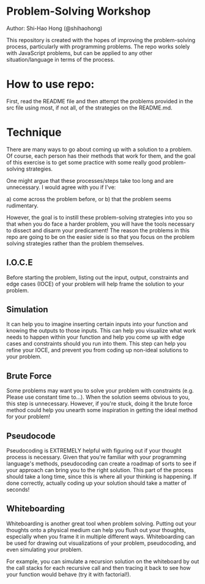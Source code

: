 # Problem-Solving Workshop

Author: Shi-Hao Hong (@shihaohong)

This repository is created with the hopes of improving the problem-solving process, particularly with programming problems. The repo works solely with JavaScript problems, but can be applied to any other situation/language in terms of the process.

# How to use repo:

First, read the README file and then attempt the problems provided in the src file using most, if not all, of the strategies on the README.md. 

# Technique

There are many ways to go about coming up with a solution to a problem. Of course, each person has their methods that work for them, and the goal of this exercise is to get some practice with some really good problem-solving strategies.

One might argue that these processes/steps take too long and are unnecessary. I would agree with you if I've: 

a) come across the problem before, or 
b) that the problem seems rudimentary. 

However, the goal is to instill these problem-solving strategies into you so that when you do face a harder problem, you will have the tools necessary to dissect and disarm your predicament! The reason the problems in this repo are going to be on the easier side is so that you focus on the problem solving strategies rather than the problem themselves.

## I.O.C.E

Before starting the problem, listing out the input, output, constraints and edge cases (IOCE) of your problem will help frame the solution to your problem. 

## Simulation

It can help you to imagine inserting certain inputs into your function and knowing the outputs to those inputs. This can help you visualize what work needs to happen within your function and help you come up with edge cases and constraints should you run into them. This step can help you refine your IOCE, and prevent you from coding up non-ideal solutions to your problem.

## Brute Force

Some problems may want you to solve your problem with constraints (e.g. Please use constant time to...). When the solution seems obvious to you, this step is unnecessary. However, if you're stuck, doing it the brute force method could help you unearth some inspiration in getting the ideal method for your problem! 

## Pseudocode

Pseudocoding is EXTREMELY helpful with figuring out if your thought process is necessary. Given that you're familiar with your programming language's methods, pseudocoding can create a roadmap of sorts to see if your approach can bring you to the right solution. This part of the process should take a long time, since this is where all your thinking is happening. If done correctly, actually coding up your solution should take a matter of seconds!

## Whiteboarding

Whiteboarding is another great tool when problem solving. Putting out your thoughts onto a physical medium can help you flush out your thoughts, especially when you frame it in multiple different ways. Whiteboarding can be used for drawing out visualizations of your problem, pseudocoding, and even simulating your problem. 

For example, you can simulate a recursion solution on the whiteboard by out the call stacks for each recursive call and then tracing it back to see how your function would behave (try it with factorial!).